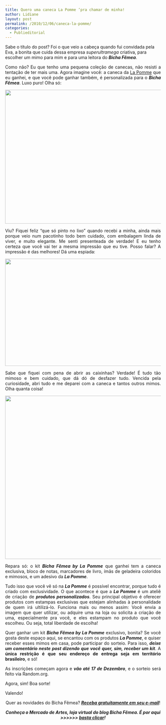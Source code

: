 ```yaml
---
title: Quero uma caneca La Pomme ‘pra chamar de minha!
author: Lidiane
layout: post
permalink: /2010/12/06/caneca-la-pomme/
categories:
  - Publieditorial
---
```

Sabe o título do post? Foi o que veio a cabeça quando fui convidada pela Eva, a bonita que cuida dessa empresa _superultramega_ criativa, para escolher um mimo para mim e para uma leitora do **_Bicha Fêmea_**.

<p style="text-align: justify;">
  Como não? Eu que tenho uma pequena coleção de canecas, não resisti a tentação de ter mais uma. Agora imagine você: a caneca da <a href="http://www.lojalapomme.com.br/" target="_blank" rel="noopener noreferrer">La Pomme</a> que eu ganhei, e que você pode ganhar também, é personalizada para o <strong><em>Bicha Fêmea</em></strong>. Luxo puro! Olha só:
</p>

<!--more-->

<p style="text-align: center;">
  <a href="https://www.trololodemulher.com.br/2010/12/Caneca-Bicha-Femea-by-La-Pomme.jpg"><img class="alignnone size-full wp-image-5573" title="Caneca Bicha Fêmea by La Pomme" src="https://www.trololodemulher.com.br/2010/12/Caneca-Bicha-Femea-by-La-Pomme.jpg" alt="" width="648" height="432" /></a>
</p>

<p style="text-align: justify;">
  Viu? Fiquei feliz “que só pinto no lixo” quando recebi a minha, ainda mais porque veio num pacotinho todo bem cuidado, com embalagem linda de viver, e muito elegante. Me senti presenteada de verdade! E eu tenho certeza que você vai ter a mesma impressão que eu tive. Posso falar? A impressão é das melhores! Dá uma espiada:
</p>

<p style="text-align: center;">
  <a href="https://www.trololodemulher.com.br/2010/12/Kit-La-Pomme.jpg"></a>
</p>

<p style="text-align: center;">
  <a href="https://www.trololodemulher.com.br/2010/12/Embalagem-La-Pomme.jpg"><img class="size-full wp-image-5578 aligncenter" title="Embalagem La Pomme" src="https://www.trololodemulher.com.br/2010/12/Embalagem-La-Pomme.jpg" alt="" width="518" height="346" /></a>
</p>

<p style="text-align: justify;">
  Sabe que fiquei com pena de abrir as caixinhas? Verdade! É tudo tão mimoso e bem cuidado, que dá dó de desfazer tudo. Vencida pela curiosidade, abri tudo e me deparei com a caneca e tantos outros mimos. Olha quanta coisa!
</p>

<p style="text-align: center;">
  <a href="https://www.trololodemulher.com.br/2010/12/Kit-Bicha-Femea-by-La-Pomme.jpg"><img class="alignnone size-full wp-image-5574" title="Kit Bicha Fêmea by La Pomme" src="https://www.trololodemulher.com.br/2010/12/Kit-Bicha-Femea-by-La-Pomme.jpg" alt="" width="545" height="527" /></a>
</p>

<p style="text-align: justify;">
  Repara só: o kit <strong><em>Bicha Fêmea by La Pomme</em></strong> que ganhei tem a caneca exclusiva, bloco de notas, marcadores de livro, ímãs de geladeira coloridos e mimosos, e um adesivo da <strong><em>La Pomme</em></strong>.
</p>

<p style="text-align: justify;">
  Tudo isso que você vê só na <strong><em>La Pomme</em></strong> é possível encontrar, porque tudo é criado com exclusividade. O que acontece é que a <strong><em>La Pomme</em></strong> é um ateliê de criação de <strong><em>produtos personalizados</em></strong>. Seu principal objetivo é oferecer produtos com estampas exclusivas que estejam alinhadas à personalidade de quem irá ultilizá-lo. Funciona mais ou menos assim: Você envia a imagem que quer utilizar, ou adquire uma na loja ou solicita a criação de uma, especialmente pra você, e eles estampam no produto que você escolheu. Ou seja, total liberdade de escolha!
</p>

<p style="text-align: justify;">
  Quer ganhar um kit <strong><em>Bicha Fêmea by La Pomme</em></strong> exclusivo, bonita? Se você gosta deste espaço aqui, se encantou com os produtos <strong><em>La Pomme</em></strong>, e quiser receber esses mimos em casa, pode participar do sorteio. Para isso, <strong><em>deixe um comentário neste post dizendo que você quer, sim, receber um kit</em></strong>. A <strong>única restrição é que seu endereço de entrega seja em território brasileiro</strong>, e só!
</p>

<p style="text-align: justify;">
  As inscrições começam agora e <strong><em>vão até 17 de Dezembro</em></strong>, e o sorteio será feito via Random.org.
</p>

<p style="text-align: justify;">
  Agora, sim! Boa sorte!
</p>

<p style="text-align: justify;">
  Valendo!
</p>

<p style="text-align: center;">
  Quer as novidades do Bicha Fêmea? <strong><em><a href="http://feedburner.google.com/fb/a/mailverify?uri=blogbichafemea&loc=pt_BR">Receba gratuitamente em seu e-mail</a></em></strong>!
</p>

<p style="text-align: center;">
  <strong><em>Conheça o Mercado de Artes, loja virtual do blog Bicha Fêmea. É por aqui >>>>>> </em><a href="http://www.trololodemulher.com.br/loja/"><em>basta clicar</em></a><em>!</em></strong>
</p>